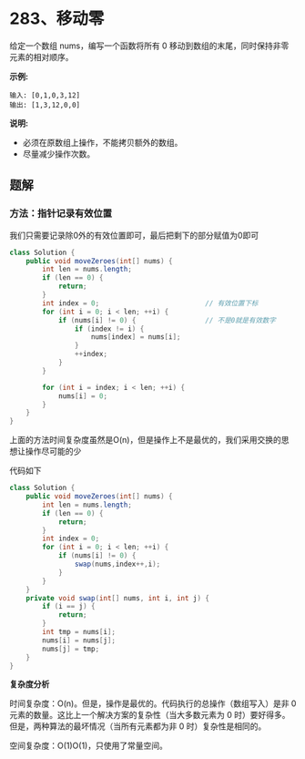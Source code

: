 # 283、移动零

给定一个数组 nums，编写一个函数将所有 0 移动到数组的末尾，同时保持非零元素的相对顺序。

**示例:**

```
输入: [0,1,0,3,12]
输出: [1,3,12,0,0]
```

**说明:**

- 必须在原数组上操作，不能拷贝额外的数组。
- 尽量减少操作次数。



## 题解

### 方法：指针记录有效位置

我们只需要记录除0外的有效位置即可，最后把剩下的部分赋值为0即可

```java
class Solution {
    public void moveZeroes(int[] nums) {
        int len = nums.length;
        if (len == 0) {
            return;
        }
        int index = 0;							// 有效位置下标
        for (int i = 0; i < len; ++i) {
            if (nums[i] != 0) {					// 不是0就是有效数字
                if (index != i) {
                    nums[index] = nums[i];
                }
                ++index;
            }
        }

        for (int i = index; i < len; ++i) {
            nums[i] = 0;
        }
    }
}
```

上面的方法时间复杂度虽然是O(n)，但是操作上不是最优的，我们采用交换的思想让操作尽可能的少

代码如下

```java
class Solution {
    public void moveZeroes(int[] nums) {
        int len = nums.length;
        if (len == 0) {
            return;
        }
        int index = 0;
        for (int i = 0; i < len; ++i) {
            if (nums[i] != 0) {
                swap(nums,index++,i);
            }
        }
    }
    private void swap(int[] nums, int i, int j) {
        if (i == j) {
            return;
        }
        int tmp = nums[i];
        nums[i] = nums[j];
        nums[j] = tmp;
    }
}
```

**复杂度分析**

时间复杂度：O(n)。但是，操作是最优的。代码执行的总操作（数组写入）是非 0 元素的数量。这比上一个解决方案的复杂性（当大多数元素为 0 时）要好得多。但是，两种算法的最坏情况（当所有元素都为非 0 时）复杂性是相同的。

空间复杂度：O(1)O(1)，只使用了常量空间。

